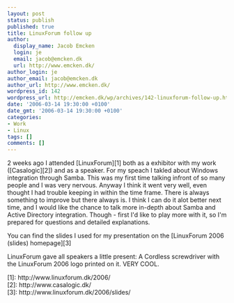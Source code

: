 ```yaml
---
layout: post
status: publish
published: true
title: LinuxForum follow up
author:
  display_name: Jacob Emcken
  login: je
  email: jacob@emcken.dk
  url: http://www.emcken.dk/
author_login: je
author_email: jacob@emcken.dk
author_url: http://www.emcken.dk/
wordpress_id: 142
wordpress_url: http://emcken.dk/wp/archives/142-linuxforum-follow-up.html
date: '2006-03-14 19:30:00 +0100'
date_gmt: '2006-03-14 19:30:00 +0100'
categories:
- Work
- Linux
tags: []
comments: []
---
```

<p>2 weeks ago I attended [LinuxForum][1] both as a exhibitor with my work ([Casalogic][2]) and as a speaker. For my speach I takled about Windows integration through Samba. This was my first time talking infront of so many people and I was very nervous. Anyway I think it went very well, even thought I had trouble keeping in within the time frame. There is always something to improve but there always is. I think I can do it alot better next time, and I would like the chance to talk more in-depth about Samba and Active Directory integration. Though - first I'd like to play more with it, so I'm prepared for questions and detailed explanations.</p>
<p>You can find the slides I used for my presentation on the [LinuxForum 2006 (slides) homepage][3]</p>
<p>LinuxForum gave all speakers a little present: A Cordless screwdriver with the LinuxForum 2006 logo printed on it. VERY COOL.</p>
<p>[1]: http:&#47;&#47;www.linuxforum.dk&#47;2006&#47;<br />
[2]: http:&#47;&#47;www.casalogic.dk&#47;<br />
[3]: http:&#47;&#47;www.linuxforum.dk&#47;2006&#47;slides&#47;</p>
